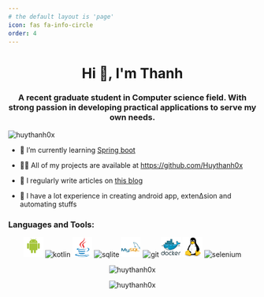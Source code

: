 ```yaml
---
# the default layout is 'page'
icon: fas fa-info-circle
order: 4
---
```


<h1 align="center">Hi 👋, I&#39;m Thanh</h1>
<h3 align="center">A recent graduate student in Computer science field. With strong passion in developing practical applications to serve my own needs.</h3>

<p align="left"> <img src="https://komarev.com/ghpvc/?username=huythanh0x&label=Profile%20views&color=0e75b6&style=flat" alt="huythanh0x" /> </p>


<ul>
<li><p>🌱 I’m currently learning <a href="https://github.com/Huythanh0x/JourneyWithJava">Spring boot</a></p>
</li>
<li><p>👨‍💻 All of my projects are available at <a href="https://github.com/Huythanh0x">https://github.com/Huythanh0x</a></p>
</li>
<li><p>📝 I regularly write articles on <a href="#">this blog</a></p>
</li>
<li><p>📄 I have a lot experience in creating android app, exten∆sion and automating stuffs</p>
</li>
</ul>
<h3 align="left">Languages and Tools:</h3>
<div align="center"> <img src="https://raw.githubusercontent.com/devicons/devicon/master/icons/android/android-original-wordmark.svg" alt="android" width="40" height="40"/>
<img src="https://www.vectorlogo.zone/logos/kotlinlang/kotlinlang-icon.svg" alt="kotlin" width="40" height="40"/>
<img src="https://raw.githubusercontent.com/devicons/devicon/master/icons/java/java-original.svg" alt="java" width="40" height="40"/>


<img src="https://www.vectorlogo.zone/logos/sqlite/sqlite-icon.svg" alt="sqlite" width="40" height="40"/>
<img src="https://raw.githubusercontent.com/devicons/devicon/master/icons/mysql/mysql-original-wordmark.svg" alt="mysql" width="40" height="40"/>

<img src="https://www.vectorlogo.zone/logos/git-scm/git-scm-icon.svg" alt="git" width="40" height="40"/> 
<img src="https://raw.githubusercontent.com/devicons/devicon/master/icons/docker/docker-original-wordmark.svg" alt="docker" width="40" height="40"/>
<img src="https://raw.githubusercontent.com/devicons/devicon/master/icons/linux/linux-original.svg" alt="linux" width="40" height="40"/>
<img src="https://raw.githubusercontent.com/detain/svg-logos/780f25886640cef088af994181646db2f6b1a3f8/svg/selenium-logo.svg" alt="selenium" width="40" height="40"/>
</div>

<p align="center"><img src="https://github-readme-stats.vercel.app/api/top-langs?username=huythanh0x&show_icons=true&locale=en&layout=compact&hide=html,css&langs_count=4" alt="huythanh0x" /></p>

<p  align="center"><img src="https://github-readme-streak-stats.herokuapp.com/?user=huythanh0x&" alt="huythanh0x" /></p>